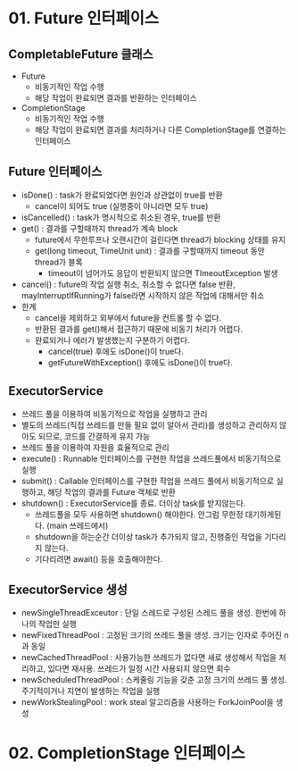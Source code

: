# 01. Future 인터페이스
## CompletableFuture 클래스
- Future
  - 비동기적인 작업 수행
  - 해당 작업이 완료되면 결과를 반환하는 인터페이스
- CompletionStage
  - 비동기적인 작업 수행
  - 해당 작업이 완료되면 결과를 처리하거나 다른 CompletionStage를 연결하는 인터페이스

## Future 인터페이스
- isDone() : task가 완료되었다면 원인과 상관없이 true를 반환
  - cancel이 되어도 true (실행중이 아니라면 모두 true)
- isCancelled() : task가 명시적으로 취소된 경우, true를 반환
- get() : 결과를 구할때까지 thread가 계속 block
  - future에서 무한루프나 오랜시간이 걸린다면 thread가 blocking 상태를 유지
  - get(long timeout, TimeUnit unit) : 결과를 구할때까지 timeout 동안 thread가 블록
    - timeout이 넘어가도 응답이 반환되지 않으면 TImeoutException 발생
- cancel() : future의 작업 실행 취소, 취소할 수 없다면 false 반환, mayInterruptIfRunning가 false라면 시작하지 않은 작업에 대해서만 취소
- 한계
  - cancel을 제외하고 외부에서 future을 컨트롤 할 수 없다.
  - 반환된 결과를 get()해서 접근하기 때문에 비동기 처리가 어렵다.
  - 완료되거나 에러가 발생했는지 구분하기 어렵다. 
    - cancel(true) 후에도 isDone()이 true다.
    - getFutureWithException() 후에도 isDone()이 true다.

## ExecutorService
- 쓰레드 풀을 이용하여 비동기적으로 작업을 실행하고 관리
- 별도의 쓰레드(직접 쓰레드를 만들 필요 없이 알아서 관리)를 생성하고 관리하지 않아도 되므로, 코드를 간결하게 유지 가능
- 쓰레드 풀을 이용하여 자원을 효율적으로 관리
- execute() : Runnable 인터페이스를 구현한 작업을 쓰레드풀에서 비동기적으로 실행
- submit() : Callable 인터페이스를 구현한 작업을 쓰레드 풀에서 비동기적으로 실행하고, 해당 작업의 결과를 Future<T> 객체로 반환
- shutdown() : ExecutorService를 종료. 더이상 task를 받지않는다.
  - 쓰레드풀을 모두 사용하면 shutdown() 해야한다. 안그럼 무한정 대기하게된다. (main 쓰레드에서)
  - shutdown을 하는순간 더이상 task가 추가되지 않고, 진행중인 작업을 기다리지 않는다.
  - 기다리려면 await() 등을 호출해야한다.

## ExecutorService 생성
- newSingleThreadExceutor : 단일 스레드로 구성된 스레드 풀을 생성. 한번에 하나의 작업만 실행
- newFixedThreadPool : 고정된 크기의 쓰레드 풀을 생성. 크기는 인자로 주어진 n과 동일
- newCachedThreadPool : 사용가능한 쓰레드가 없다면 새로 생성해서 작업을 처리하고, 있다면 재사용. 쓰레드가 일정 시간 사용되지 않으면 회수
- newScheduledThreadPool : 스케줄링 기능을 갖춘 고정 크기의 쓰레드 풀 생성. 주기적이거나 지연이 발생하는 작업을 실행
- newWorkStealingPool : work steal 알고리즘을 사용하는 ForkJoinPool을 생성

# 02. CompletionStage 인터페이스